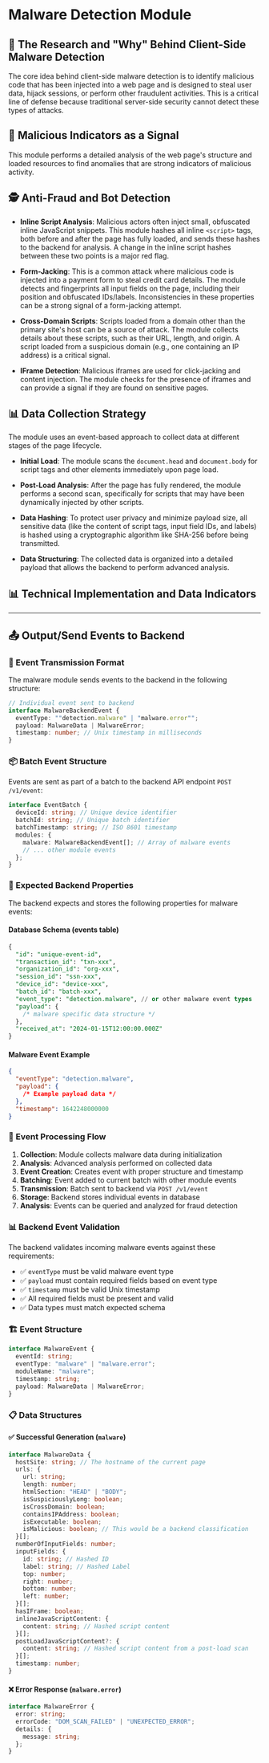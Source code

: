 # Malware Detection Module

## 🔬 The Research and "Why" Behind Client-Side Malware Detection

The core idea behind client-side malware detection is to identify malicious code that has been injected into a web page and is designed to steal user data, hijack sessions, or perform other fraudulent activities. This is a critical line of defense because traditional server-side security cannot detect these types of attacks.

## 🚨 Malicious Indicators as a Signal

This module performs a detailed analysis of the web page's structure and loaded resources to find anomalies that are strong indicators of malicious activity.

## 🕵️ Anti-Fraud and Bot Detection

- **Inline Script Analysis**: Malicious actors often inject small, obfuscated inline JavaScript snippets. This module hashes all inline `<script>` tags, both before and after the page has fully loaded, and sends these hashes to the backend for analysis. A change in the inline script hashes between these two points is a major red flag.

- **Form-Jacking**: This is a common attack where malicious code is injected into a payment form to steal credit card details. The module detects and fingerprints all input fields on the page, including their position and obfuscated IDs/labels. Inconsistencies in these properties can be a strong signal of a form-jacking attempt.

- **Cross-Domain Scripts**: Scripts loaded from a domain other than the primary site's host can be a source of attack. The module collects details about these scripts, such as their URL, length, and origin. A script loaded from a suspicious domain (e.g., one containing an IP address) is a critical signal.

- **IFrame Detection**: Malicious iframes are used for click-jacking and content injection. The module checks for the presence of iframes and can provide a signal if they are found on sensitive pages.

## 📊 Data Collection Strategy

The module uses an event-based approach to collect data at different stages of the page lifecycle.

- **Initial Load**: The module scans the `document.head` and `document.body` for script tags and other elements immediately upon page load.

- **Post-Load Analysis**: After the page has fully rendered, the module performs a second scan, specifically for scripts that may have been dynamically injected by other scripts.

- **Data Hashing**: To protect user privacy and minimize payload size, all sensitive data (like the content of script tags, input field IDs, and labels) is hashed using a cryptographic algorithm like SHA-256 before being transmitted.

- **Data Structuring**: The collected data is organized into a detailed payload that allows the backend to perform advanced analysis.

## 📊 Technical Implementation and Data Indicators

---

## 📤 Output/Send Events to Backend

### 🚀 Event Transmission Format

The malware module sends events to the backend in the following structure:

```typescript
// Individual event sent to backend
interface MalwareBackendEvent {
  eventType: ""detection.malware" | "malware.error"";
  payload: MalwareData | MalwareError;
  timestamp: number; // Unix timestamp in milliseconds
}
```

### 📦 Batch Event Structure

Events are sent as part of a batch to the backend API endpoint `POST /v1/event`:

```typescript
interface EventBatch {
  deviceId: string; // Unique device identifier
  batchId: string; // Unique batch identifier
  batchTimestamp: string; // ISO 8601 timestamp
  modules: {
    malware: MalwareBackendEvent[]; // Array of malware events
    // ... other module events
  };
}
```

### 🎯 Expected Backend Properties

The backend expects and stores the following properties for malware events:

#### Database Schema (events table)
```sql
{
  "id": "unique-event-id",
  "transaction_id": "txn-xxx",
  "organization_id": "org-xxx", 
  "session_id": "ssn-xxx",
  "device_id": "device-xxx",
  "batch_id": "batch-xxx",
  "event_type": "detection.malware", // or other malware event types
  "payload": {
    /* malware specific data structure */
  },
  "received_at": "2024-01-15T12:00:00.000Z"
}
```

#### Malware Event Example
```json
{
  "eventType": "detection.malware",
  "payload": {
    /* Example payload data */
  },
  "timestamp": 1642248000000
}
```

### 🔄 Event Processing Flow

1. **Collection**: Module collects malware data during initialization
2. **Analysis**: Advanced analysis performed on collected data
3. **Event Creation**: Creates event with proper structure and timestamp
4. **Batching**: Event added to current batch with other module events
5. **Transmission**: Batch sent to backend via `POST /v1/event`
6. **Storage**: Backend stores individual events in database
7. **Analysis**: Events can be queried and analyzed for fraud detection

### 📊 Backend Event Validation

The backend validates incoming malware events against these requirements:

- ✅ `eventType` must be valid malware event type
- ✅ `payload` must contain required fields based on event type
- ✅ `timestamp` must be valid Unix timestamp
- ✅ All required fields must be present and valid
- ✅ Data types must match expected schema


### 🏗️ Event Structure

```typescript
interface MalwareEvent {
  eventId: string;
  eventType: "malware" | "malware.error";
  moduleName: "malware";
  timestamp: string;
  payload: MalwareData | MalwareError;
}
```

### 📋 Data Structures

#### ✅ Successful Generation (`malware`)

```typescript
interface MalwareData {
  hostSite: string; // The hostname of the current page
  urls: {
    url: string;
    length: number;
    htmlSection: "HEAD" | "BODY";
    isSuspiciouslyLong: boolean;
    isCrossDomain: boolean;
    containsIPAddress: boolean;
    isExecutable: boolean;
    isMalicious: boolean; // This would be a backend classification
  }[];
  numberOfInputFields: number;
  inputFields: {
    id: string; // Hashed ID
    label: string; // Hashed Label
    top: number;
    right: number;
    bottom: number;
    left: number;
  }[];
  hasIFrame: boolean;
  inlineJavaScriptContent: {
    content: string; // Hashed script content
  }[];
  postLoadJavaScriptContent?: {
    content: string; // Hashed script content from a post-load scan
  }[];
  timestamp: number;
}
```

#### ❌ Error Response (`malware.error`)

```typescript
interface MalwareError {
  error: string;
  errorCode: "DOM_SCAN_FAILED" | "UNEXPECTED_ERROR";
  details: {
    message: string;
  };
}
```
